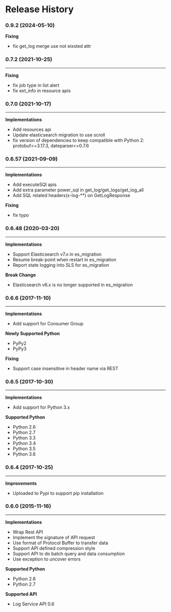 # Release History
### 0.9.2 (2024-05-10)
**Fixing**
- fix get_log merge use not eixsted attr

### 0.7.2 (2021-10-25)
----------------------------
**Fixing**
- fix job type in list alert
- fix ext_info in resource apis


### 0.7.0 (2021-10-17)
----------------------------
**Implementations**
- Add resources api
- Update elasticsearch migration to use scroll
- fix version of dependencies  to keep compatible with Python 2: protobuf<=3.17.3, dateparser<=0.7.6


### 0.6.57 (2021-09-09)
----------------------------
**Implementations**
- Add executeSQl apis
- Add extra parameter power_sql in get_log/get_logs/get_log_all
- Add SQL related headers(x-log-**) on GetLogResponse

**Fixing**
- fix typo


### 0.6.48 (2020-03-20)
----------------------------
**Implementations**
- Support Elasticsearch v7.x in es_migration
- Resume break-point when restart in es_migration
- Report state logging into SLS for es_migration

**Break Change**
- Elasticsearch v6.x is no longer supported in es_migration


### 0.6.6 (2017-11-10)
----------------------------
**Implementations**
- Add support for Consumer Group

**Newly Supported Python**
- PyPy2
- PyPy3

**Fixing**
- Support case insensitive in header name via REST


### 0.6.5 (2017-10-30)
----------------------------
**Implementations**
- Add support for Python 3.x

**Supported Python**
- Python 2.6
- Python 2.7
- Python 3.3
- Python 3.4
- Python 3.5
- Python 3.6

### 0.6.4 (2017-10-25)
----------------------------
**Improvements**
- Uploaded to Pypi to support pip installation


### 0.6.0 (2015-11-16)
----------------------------
**Implementations**
- Wrap Rest API
- Implement the signature of API request
- Use format of Protocol Buffer to transfer data
- Support API defined compression style
- Support API to do batch query and data consumption
- Use exception to uncover errors

**Supported Python**
- Python 2.6
- Python 2.7

**Supported API**
- Log Service API 0.6
